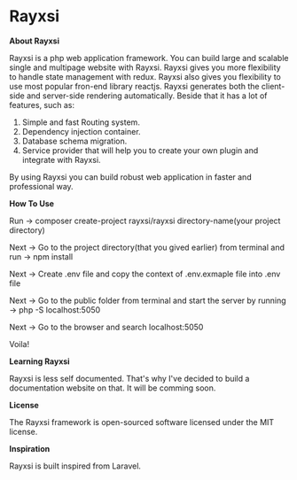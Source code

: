 # Rayxsi

**About Rayxsi**

Rayxsi is a php web application framework. You can build large and scalable single and multipage website with Rayxsi.
Rayxsi gives you more flexibility to handle state management with redux. Rayxsi also gives you flexibility to use most popular fron-end library reactjs. Rayxsi generates both the client-side and server-side rendering automatically. Beside that it has a lot of features, such as:

1. Simple and fast Routing system.
2. Dependency injection container.
3. Database schema migration.
4. Service provider that will help you to create your own plugin and integrate with Rayxsi.

By using Rayxsi you can build robust web application in faster and professional way.

**How To Use**

Run -> composer create-project rayxsi/rayxsi directory-name(your project directory)

Next -> Go to the project directory(that you gived earlier) from terminal and run -> npm install

Next -> Create .env file and copy the context of .env.exmaple file into .env file

Next -> Go to the public folder from terminal and start the server by running -> php -S localhost:5050

Next -> Go to the browser and search localhost:5050

Voila!


**Learning Rayxsi**

Rayxsi is less self documented. That's why I've decided to build a documentation website on that. It will be comming soon.

**License**

The Rayxsi framework is open-sourced software licensed under the MIT license.

**Inspiration**

Rayxsi is built inspired from Laravel.
